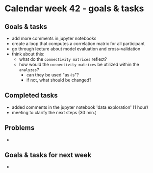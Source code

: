 # Calendar week 42 - goals & tasks

## Goals & tasks
- add more comments in jupyter notebooks
- create a loop that computes a correlation matrix for all participant
- go through lecture about model evaluation and cross-validation
- think about this:
    - what do the `connectivity matrices` reflect? 
    -  how would the `connectivity matrices` be utilized within the `analyzes`?
        - can they be used "as-is"?
        - if not, what should be changed?

## Completed tasks
- added comments in the jupyter notebook 'data exploration' (1 hour)
- meeting to clarify the next steps (30 min.)

## Problems
-

## Goals & tasks for next week
- 